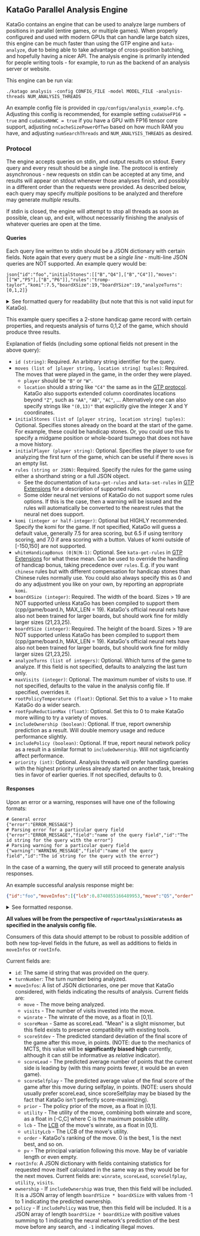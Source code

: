 ## KataGo Parallel Analysis Engine

KataGo contains an engine that can be used to analyze large numbers of positions in parallel (entire games, or multiple games).
When properly configured and used with modern GPUs that can handle large batch sizes, this engine can be much faster than using
the GTP engine and `kata-analyze`, due to being able to take advantage of cross-position batching, and hopefully having a
nicer API. The analysis engine is primarily intended for people writing tools - for example, to run as the backend of an analysis
server or website.

This engine can be run via:

```./katago analysis -config CONFIG_FILE -model MODEL_FILE -analysis-threads NUM_ANALYSIS_THREADS```

An example config file is provided in `cpp/configs/analysis_example.cfg`. Adjusting this config is recommended, for example
setting `cudaUseFP16 = true` and `cudaUseNHWC = true` if you have a GPU with FP16 tensor core support, adjusting
`nnCacheSizePowerOfTwo` based on how much RAM you have, and adjusting `numSearchThreads` and `NUM_ANALYSIS_THREADS` as desired.

### Protocol

The engine accepts queries on stdin, and output results on stdout. Every query and every result should be a single line.
The protocol is entirely asynchronous - new requests on stdin can be accepted at any time, and results will appear on stdout
whenever those analyses finish, and possibly in a different order than the requests were provided. As described below, each query
may specify *multiple* positions to be analyzed and therefore may generate *multiple* results.

If stdin is closed, the engine will attempt to stop all threads as soon as possible, clean up, and exit, without necessarily
finishing the analysis of whatever queries are open at the time.

#### Queries

Each query line written to stdin should be a JSON dictionary with certain fields. Note again that every query must be a *single line* - multi-line JSON queries are NOT supported. An example query would be:

```json{"id":"foo","initialStones":[["B","Q4"],["B","C4"]],"moves":[["W","P5"],["B","P6"]],"rules":"tromp-taylor","komi":7.5,"boardXSize":19,"boardYSize":19,"analyzeTurns":[0,1,2]}```

<details>
<summary>
See formatted query for readability (but note that this is not valid input for KataGo).
</summary>

```json
{
    "id": "foo",
    "initialStones": [
        ["B", "Q4"],
        ["B", "C4"]
    ],
    "moves": [
        ["W", "P5"],
        ["B", "P6"]
    ],
    "rules": "tromp-taylor",
    "komi": 7.5,
    "boardXSize": 19,
    "boardYSize": 19,
    "analyzeTurns": [0, 1, 2]
}
```
</details>

This example query specifies a 2-stone handicap game record with certain properties, and requests analysis of turns 0,1,2 of the game, which should produce three results.

Explanation of fields (including some optional fields not present in the above query):

   * `id (string)`: Required. An arbitrary string identifier for the query.
   * `moves (list of [player string, location string] tuples)`: Required. The moves that were played in the game, in the order they were played.
     * `player` should be `"B"` or `"W"`.
     * `location` should a string like `"C4"` the same as in the [GTP protocol](http://www.lysator.liu.se/~gunnar/gtp/gtp2-spec-draft2/gtp2-spec.html#SECTION000311000000000000000). KataGo also supports extended column coordinates locations beyond `"Z"`, such as `"AA"`, `"AB"`, `"AC"`, ... Alternatively one can also specify strings like `"(0,13)"` that explicitly give the integer X and Y coordinates.
   * `initialStones (list of [player string, location string] tuples)`: Optional. Specifies stones already on the board at the start of the game. For example, these could be handicap stones. Or, you could use this to specify a midgame position or whole-board tsumego that does not have a move history.
   * `initialPlayer (player string)`: Optional. Specifies the player to use for analyzing the first turn of the game, which can be useful if there `moves` is an empty list.
   * `rules (string or JSON)`: Required. Specify the rules for the game using either a shorthand string or a full JSON object.
     * See the documentation of `kata-get-rules` and `kata-set-rules` in [GTP Extensions](./GTP_Extensions.md) for a description of supported rules.
     * Some older neural net versions of KataGo do not support some rules options. If this is the case, then a warning will be issued and the rules will
       automatically be converted to the nearest rules that the neural net does support.
   * `komi (integer or half-integer)`: Optional but HIGHLY recommended. Specify the komi for the game. If not specified, KataGo will guess a default value, generally 7.5 for area scoring, but 6.5 if using territory scoring, and 7.0 if area scoring with a button. Values of komi outside of [-150,150] are not supported.
   * `whiteHandicapBonus (0|N|N-1)`: Optional. See `kata-get-rules` in [GTP Extensions](./GTP_Extensions.md) for what these mean. Can be used to override the handling of handicap bonus, taking precedence over `rules`. E.g. if you want `chinese` rules but with different compensation for handicap stones than Chinese rules normally use. You could also always specify this as 0 and do any adjustment you like on your own, by reporting an appropriate `komi`.
   * `boardXSize (integer)`: Required. The width of the board. Sizes > 19 are NOT supported unless KataGo has been compiled to support them (cpp/game/board.h, MAX_LEN = 19). KataGo's official neural nets have also not been trained for larger boards, but should work fine for mildly larger sizes (21,23,25).
   * `boardYSize (integer)`: Required. The height of the board. Sizes > 19 are NOT supported unless KataGo has been compiled to support them (cpp/game/board.h, MAX_LEN = 19). KataGo's official neural nets have also not been trained for larger boards, but should work fine for mildly larger sizes (21,23,25).
   * `analyzeTurns (list of integers)`: Optional. Which turns of the game to analyze. If this field is not specified, defaults to analyzing the last turn only.
   * `maxVisits (integer)`: Optional. The maximum number of visits to use. If not specified, defaults to the value in the analysis config file. If specified, overrides it.
   * `rootPolicyTemperature (float)`: Optional. Set this to a value > 1 to make KataGo do a wider search.
   * `rootFpuReductionMax (float)`: Optional. Set this to 0 to make KataGo more willing to try a variety of moves.
   * `includeOwnership (boolean)`: Optional. If true, report ownership prediction as a result. Will double memory usage and reduce performance slightly.
   * `includePolicy (boolean)`: Optional. If true, report neural network policy as a result in a similar format to `includeOwnership`. Will not signficiantly affect performance. 
   * `priority (int)`: Optional. Analysis threads will prefer handling queries with the highest priority unless already started on another task, breaking ties in favor of earlier queries. If not specified, defaults to 0.

#### Responses

Upon an error or a warning, responses will have one of the following formats:
```
# General error
{"error":"ERROR_MESSAGE"}
# Parsing error for a particular query field
{"error":"ERROR_MESSAGE","field":"name of the query field","id":"The id string for the query with the error"}
# Parsing warning for a particular query field
{"warning":"WARNING_MESSAGE","field":"name of the query field","id":"The id string for the query with the error"}
```
In the case of a warning, the query will still proceed to generate analysis responses.

An example successful analysis response might be:
```json
{"id":"foo","moveInfos":[{"lcb":0.8740855166489953,"move":"Q5","order":0,"prior":0.8934692740440369,"pv":["Q5","R5","Q6","P4","O5","O4","R6","S5","N4","N5","N3"],"scoreLead":8.18535151076558,"scoreMean":8.18535151076558,"scoreSelfplay":10.414442461570038,"scoreStdev":23.987067985850913,"utility":0.7509536097709347,"utilityLcb":0.7717092488727239,"visits":495,"winrate":0.8666727883983563},{"lcb":1.936558574438095,"move":"D4","order":1,"prior":0.021620146930217743,"pv":["D4","Q5"],"scoreLead":12.300520420074463,"scoreMean":12.300520420074463,"scoreSelfplay":15.386500358581543,"scoreStdev":24.661467510313432,"utility":0.9287495791972984,"utilityLcb":2.8000000000000003,"visits":2,"winrate":0.9365585744380951},{"lcb":1.9393062554299831,"move":"Q16","order":2,"prior":0.006689758971333504,"pv":["Q16"],"scoreLead":12.97426986694336,"scoreMean":12.97426986694336,"scoreSelfplay":16.423904418945313,"scoreStdev":25.34494674587838,"utility":0.9410896213959669,"utilityLcb":2.8000000000000003,"visits":1,"winrate":0.9393062554299831},{"lcb":1.9348860532045364,"move":"D16","order":3,"prior":0.0064553022384643555,"pv":["D16"],"scoreLead":12.066888809204102,"scoreMean":12.066888809204102,"scoreSelfplay":15.591397285461426,"scoreStdev":25.65390196745236,"utility":0.9256971928661066,"utilityLcb":2.8000000000000003,"visits":1,"winrate":0.9348860532045364}],"rootInfo":{"lcb":0.8672585456293346,"scoreLead":8.219540952281882,"scoreSelfplay":10.456476293719811,"scoreStdev":23.99829921716391,"utility":0.7524437705003542,"visits":500,"winrate":0.8672585456293346},"turnNumber":2}
```
<details>
<summary>
See formatted response.
</summary>

```json
{
    "id": "foo",
    "moveInfos": [{
        "lcb": 0.8740855166489953,
        "move": "Q5",
        "order": 0,
        "prior": 0.8934692740440369,
        "pv": ["Q5", "R5", "Q6", "P4", "O5", "O4", "R6", "S5", "N4", "N5", "N3"],
        "scoreLead": 8.18535151076558,
        "scoreMean": 8.18535151076558,
        "scoreSelfplay": 10.414442461570038,
        "scoreStdev": 23.987067985850913,
        "utility": 0.7509536097709347,
        "utilityLcb": 0.7717092488727239,
        "visits": 495,
        "winrate": 0.8666727883983563
    }, {
        "lcb": 1.936558574438095,
        "move": "D4",
        "order": 1,
        "prior": 0.021620146930217743,
        "pv": ["D4", "Q5"],
        "scoreLead": 12.300520420074463,
        "scoreMean": 12.300520420074463,
        "scoreSelfplay": 15.386500358581543,
        "scoreStdev": 24.661467510313432,
        "utility": 0.9287495791972984,
        "utilityLcb": 2.8000000000000003,
        "visits": 2,
        "winrate": 0.9365585744380951
    }, {
        "lcb": 1.9393062554299831,
        "move": "Q16",
        "order": 2,
        "prior": 0.006689758971333504,
        "pv": ["Q16"],
        "scoreLead": 12.97426986694336,
        "scoreMean": 12.97426986694336,
        "scoreSelfplay": 16.423904418945313,
        "scoreStdev": 25.34494674587838,
        "utility": 0.9410896213959669,
        "utilityLcb": 2.8000000000000003,
        "visits": 1,
        "winrate": 0.9393062554299831
    }, {
        "lcb": 1.9348860532045364,
        "move": "D16",
        "order": 3,
        "prior": 0.0064553022384643555,
        "pv": ["D16"],
        "scoreLead": 12.066888809204102,
        "scoreMean": 12.066888809204102,
        "scoreSelfplay": 15.591397285461426,
        "scoreStdev": 25.65390196745236,
        "utility": 0.9256971928661066,
        "utilityLcb": 2.8000000000000003,
        "visits": 1,
        "winrate": 0.9348860532045364
    }],
    "rootInfo": {
        "lcb": 0.8672585456293346,
        "scoreLead": 8.219540952281882,
        "scoreSelfplay": 10.456476293719811,
        "scoreStdev": 23.99829921716391,
        "utility": 0.7524437705003542,
        "visits": 500,
        "winrate": 0.8672585456293346
    },
    "turnNumber": 2
}
```
</details>


**All values will be from the perspective of `reportAnalysisWinratesAs` as specified in the analysis config file.**

Consumers of this data should attempt to be robust to possible addition of both new top-level fields in the future, as well as additions to fields in `moveInfos` or `rootInfo`.

Current fields are:

   * `id`: The same id string that was provided on the query.
   * `turnNumber`: The turn number being analyzed.
   * `moveInfos`: A list of JSON dictionaries, one per move that KataGo considered, with fields indicating the results of analysis. Current fields are:
      * `move` - The move being analyzed.
      * `visits` - The number of visits invested into the move.
      * `winrate` - The winrate of the move, as a float in [0,1].
      * `scoreMean` - Same as scoreLead. "Mean" is a slight misnomer, but this field exists to preserve compatibility with existing tools.
      * `scoreStdev` - The predicted standard deviation of the final score of the game after this move, in points. (NOTE: due to the mechanics of MCTS, this value will be **significantly biased high** currently, although it can still be informative as *relative* indicator).
      * `scoreLead` - The predicted average number of points that the current side is leading by (with this many points fewer, it would be an even game).
      * `scoreSelfplay` - The predicted average value of the final score of the game after this move during selfplay, in points. (NOTE: users should usually prefer scoreLead, since scoreSelfplay may be biased by the fact that KataGo isn't perfectly score-maximizing).
      * `prior` - The policy prior of the move, as a float in [0,1].
      * `utility` - The utility of the move, combining both winrate and score, as a float in [-C,C] where C is the maximum possible utility.
      * `lcb` - The [LCB](https://github.com/leela-zero/leela-zero/issues/2282) of the move's winrate, as a float in [0,1].
      * `utilityLcb` - The LCB of the move's utility.
      * `order` - KataGo's ranking of the move. 0 is the best, 1 is the next best, and so on.
      * `pv` - The principal variation following this move. May be of variable length or even empty.
   * `rootInfo`: A JSON dictionary with fields containing statistics for requested move itself calculated in the same way as they would be for the next moves. Current fields are: `winrate`, `scoreLead`, `scoreSelfplay`, `utility`, `visits`.
   * `ownership` - If `includeOwnership` was true, then this field will be included. It is a JSON array of length `boardYSize * boardXSize` with values from -1 to 1 indicating the predicted ownership.
   * `policy` - If `includePolicy` was true, then this field will be included. It is a JSON array of length `boardYSize * boardXSize` with positive values summing to 1 indicating the neural network's prediction of the best move before any search, and `-1` indicating illegal moves.

